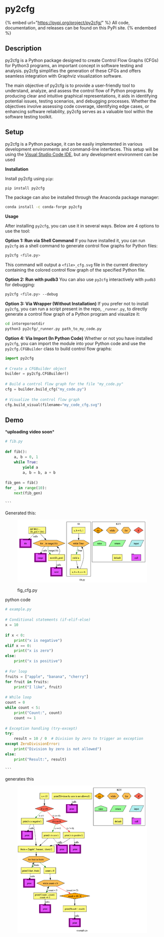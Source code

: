 # py2cfg

{% embed url="https://pypi.org/project/py2cfg/" %}
All code, documentation, and releases can be found on this PyPi site.
{% endembed %}

## Description

py2cfg is a Python package designed to create Control Flow Graphs (CFGs) for Python3 programs, an important concept in software testing and analysis. py2cfg simplifies the generation of these CFGs and offers seamless integration with Graphviz visualization software.

The main objective of py2cfg is to provide a user-friendly tool to understand, analyze, and assess the control flow of Python programs. By producing clear and intuitive graphical representations, it aids in identifying potential issues, testing scenarios, and debugging processes. Whether the objectives involve assessing code coverage, identifying edge cases, or enhancing software reliability, py2cfg serves as a valuable tool within the software testing toolkit.

## Setup

py2cfg is a Python package, it can be easily implemented in various development environments and command-line interfaces. This setup will be using the [Visual Studio Code IDE](https://code.visualstudio.com/), but any development environment can be used



**Installation**

Install py2cfg using `pip`:

```bash
pip install py2cfg
```

The package can also be installed through the Anaconda package manager:

```bash
conda install -c conda-forge py2cfg
```



**Usage**

After installing `py2cfg`, you can use it in several ways. Below are 4 options to use the tool:

**Option 1: Run via Shell Command** If you have installed it, you can run `py2cfg` as a shell command to generate control flow graphs for Python files:

```bash
py2cfg <file.py>
```

This command will output a `<file>_cfg.svg` file in the current directory containing the colored control flow graph of the specified Python file.

**Option 2: Run with pudb3** You can also use `py2cfg` interactively with `pudb3` for debugging:

```bash
py2cfg <file.py> --debug
```

**Option 3: Via Wrapper (Without Installation)** If you prefer not to install `py2cfg`, you can run a script present in the repo, `_runner.py`, to directly generate a control flow graph of a Python program and visualize it:

```bash
cd intoreporootdir
python3 py2cfg/_runner.py path_to_my_code.py
```

**Option 4: Via Import (In  Python Code)** Whether or not you have installed `py2cfg`, you can import the module into your Python code and use the `py2cfg.CFGBuilder` class to build control flow graphs:

```python
import py2cfg

# Create a CFGBuilder object
builder = py2cfg.CFGBuilder()

# Build a control flow graph for the file "my_code.py"
cfg = builder.build_cfg("my_code.py")

# Visualize the control flow graph
cfg.build_visual(filename="my_code_cfg.svg")
```



## Demo

\***uploading video soon**\*

````python
# fib.py

def fib():
    a, b = 0, 1
    while True:
        yield a
        a, b = b, a + b

fib_gen = fib()
for _ in range(10):
    next(fib_gen)

```
````

Generated this:

<figure><img src="../../.gitbook/assets/image (1) (1) (1) (1).png" alt=""><figcaption><p>fig_cfg.py</p></figcaption></figure>



python code

````python
# example.py

# Conditional statements (if-elif-else)
x = 10

if x < 0:
    print("x is negative")
elif x == 0:
    print("x is zero")
else:
    print("x is positive")

# For loop
fruits = ["apple", "banana", "cherry"]
for fruit in fruits:
    print("I like", fruit)

# While loop
count = 0
while count < 5:
    print("Count:", count)
    count += 1

# Exception handling (try-except)
try:
    result = 10 / 0  # Division by zero to trigger an exception
except ZeroDivisionError:
    print("Division by zero is not allowed")
else:
    print("Result:", result)

```
````



generates this

<figure><img src="../../.gitbook/assets/image (1) (1) (1).png" alt=""><figcaption></figcaption></figure>
